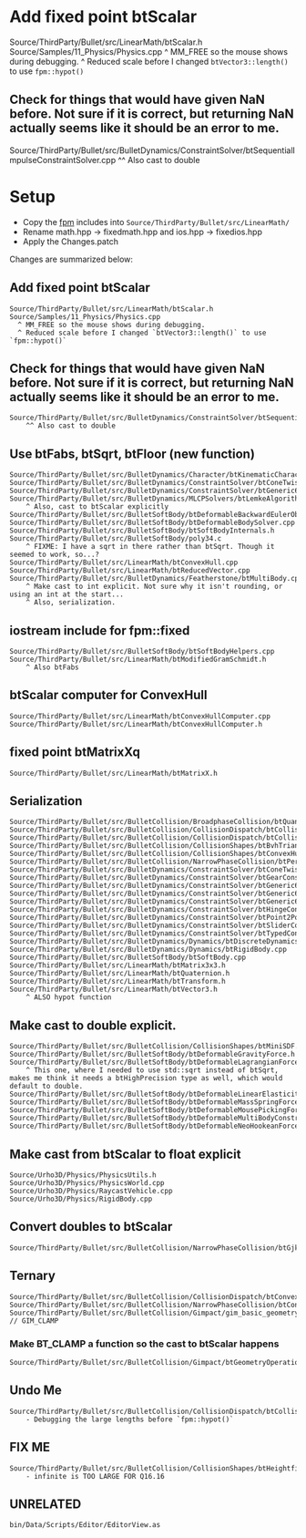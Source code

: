 # Add fixed point btScalar

Source/ThirdParty/Bullet/src/LinearMath/btScalar.h
Source/Samples/11_Physics/Physics.cpp
	^ MM_FREE so the mouse shows during debugging.
	^ Reduced scale before I changed `btVector3::length()` to use `fpm::hypot()`

## Check for things that would have given NaN before. Not sure if it is correct, but returning NaN actually seems like it should be an error to me.
Source/ThirdParty/Bullet/src/BulletDynamics/ConstraintSolver/btSequentialImpulseConstraintSolver.cpp
    ^^ Also cast to double
# Setup

- Copy the [fpm](https://github.com/MikeLankamp/fpm/tree/master/include/fpm) includes into `Source/ThirdParty/Bullet/src/LinearMath/`
- Rename math.hpp -> fixedmath.hpp and ios.hpp -> fixedios.hpp
- Apply the Changes.patch

Changes are summarized below:

## Add fixed point btScalar

    Source/ThirdParty/Bullet/src/LinearMath/btScalar.h
    Source/Samples/11_Physics/Physics.cpp
      ^ MM_FREE so the mouse shows during debugging.
      ^ Reduced scale before I changed `btVector3::length()` to use `fpm::hypot()`

## Check for things that would have given NaN before. Not sure if it is correct, but returning NaN actually seems like it should be an error to me.

    Source/ThirdParty/Bullet/src/BulletDynamics/ConstraintSolver/btSequentialImpulseConstraintSolver.cpp
        ^^ Also cast to double


## Use btFabs, btSqrt, btFloor (new function)

    Source/ThirdParty/Bullet/src/BulletDynamics/Character/btKinematicCharacterController.cpp
    Source/ThirdParty/Bullet/src/BulletDynamics/ConstraintSolver/btConeTwistConstraint.cpp
    Source/ThirdParty/Bullet/src/BulletDynamics/ConstraintSolver/btGeneric6DofSpring2Constraint.cpp
    Source/ThirdParty/Bullet/src/BulletDynamics/MLCPSolvers/btLemkeAlgorithm.cpp
        ^ Also, cast to btScalar explicitly
    Source/ThirdParty/Bullet/src/BulletSoftBody/btDeformableBackwardEulerObjective.cpp
    Source/ThirdParty/Bullet/src/BulletSoftBody/btDeformableBodySolver.cpp
    Source/ThirdParty/Bullet/src/BulletSoftBody/btSoftBodyInternals.h
    Source/ThirdParty/Bullet/src/BulletSoftBody/poly34.c
        ^ FIXME: I have a sqrt in there rather than btSqrt. Though it seemed to work, so...?
    Source/ThirdParty/Bullet/src/LinearMath/btConvexHull.cpp
    Source/ThirdParty/Bullet/src/LinearMath/btReducedVector.cpp
    Source/ThirdParty/Bullet/src/BulletDynamics/Featherstone/btMultiBody.cpp
        ^ Make cast to int explicit. Not sure why it isn't rounding, or using an int at the start...
        ^ Also, serialization.

## iostream include for fpm::fixed

    Source/ThirdParty/Bullet/src/BulletSoftBody/btSoftBodyHelpers.cpp
    Source/ThirdParty/Bullet/src/LinearMath/btModifiedGramSchmidt.h
        ^ Also btFabs

## btScalar computer for ConvexHull

    Source/ThirdParty/Bullet/src/LinearMath/btConvexHullComputer.cpp
    Source/ThirdParty/Bullet/src/LinearMath/btConvexHullComputer.h

## fixed point btMatrixXq

    Source/ThirdParty/Bullet/src/LinearMath/btMatrixX.h

## Serialization

    Source/ThirdParty/Bullet/src/BulletCollision/BroadphaseCollision/btQuantizedBvh.h
    Source/ThirdParty/Bullet/src/BulletCollision/CollisionDispatch/btCollisionObject.h
    Source/ThirdParty/Bullet/src/BulletCollision/CollisionDispatch/btCollisionWorldImporter.cpp
    Source/ThirdParty/Bullet/src/BulletCollision/CollisionShapes/btBvhTriangleMeshShape.cpp
    Source/ThirdParty/Bullet/src/BulletCollision/CollisionShapes/btConvexHullShape.cpp
    Source/ThirdParty/Bullet/src/BulletCollision/NarrowPhaseCollision/btPersistentManifold.cpp
    Source/ThirdParty/Bullet/src/BulletDynamics/ConstraintSolver/btConeTwistConstraint.h
    Source/ThirdParty/Bullet/src/BulletDynamics/ConstraintSolver/btGearConstraint.h
    Source/ThirdParty/Bullet/src/BulletDynamics/ConstraintSolver/btGeneric6DofConstraint.h
    Source/ThirdParty/Bullet/src/BulletDynamics/ConstraintSolver/btGeneric6DofSpring2Constraint.h
    Source/ThirdParty/Bullet/src/BulletDynamics/ConstraintSolver/btGeneric6DofSpringConstraint.h
    Source/ThirdParty/Bullet/src/BulletDynamics/ConstraintSolver/btHingeConstraint.h
    Source/ThirdParty/Bullet/src/BulletDynamics/ConstraintSolver/btPoint2PointConstraint.h
    Source/ThirdParty/Bullet/src/BulletDynamics/ConstraintSolver/btSliderConstraint.h
    Source/ThirdParty/Bullet/src/BulletDynamics/ConstraintSolver/btTypedConstraint.cpp
    Source/ThirdParty/Bullet/src/BulletDynamics/Dynamics/btDiscreteDynamicsWorld.cpp
    Source/ThirdParty/Bullet/src/BulletDynamics/Dynamics/btRigidBody.cpp
    Source/ThirdParty/Bullet/src/BulletSoftBody/btSoftBody.cpp
    Source/ThirdParty/Bullet/src/LinearMath/btMatrix3x3.h
    Source/ThirdParty/Bullet/src/LinearMath/btQuaternion.h
    Source/ThirdParty/Bullet/src/LinearMath/btTransform.h
    Source/ThirdParty/Bullet/src/LinearMath/btVector3.h
        ^ ALSO hypot function

## Make cast to double explicit.

    Source/ThirdParty/Bullet/src/BulletCollision/CollisionShapes/btMiniSDF.cpp
    Source/ThirdParty/Bullet/src/BulletSoftBody/btDeformableGravityForce.h
    Source/ThirdParty/Bullet/src/BulletSoftBody/btDeformableLagrangianForce.h
        ^ This one, where I needed to use std::sqrt instead of btSqrt, makes me think it needs a btHighPrecision type as well, which would default to double.
    Source/ThirdParty/Bullet/src/BulletSoftBody/btDeformableLinearElasticityForce.h
    Source/ThirdParty/Bullet/src/BulletSoftBody/btDeformableMassSpringForce.h
    Source/ThirdParty/Bullet/src/BulletSoftBody/btDeformableMousePickingForce.h
    Source/ThirdParty/Bullet/src/BulletSoftBody/btDeformableMultiBodyConstraintSolver.cpp
    Source/ThirdParty/Bullet/src/BulletSoftBody/btDeformableNeoHookeanForce.h

## Make cast from btScalar to float explicit

    Source/Urho3D/Physics/PhysicsUtils.h
    Source/Urho3D/Physics/PhysicsWorld.cpp
    Source/Urho3D/Physics/RaycastVehicle.cpp
    Source/Urho3D/Physics/RigidBody.cpp

## Convert doubles to btScalar

    Source/ThirdParty/Bullet/src/BulletCollision/NarrowPhaseCollision/btGjkPairDetector.cpp

## Ternary

    Source/ThirdParty/Bullet/src/BulletCollision/CollisionDispatch/btConvexConvexAlgorithm.cpp
    Source/ThirdParty/Bullet/src/BulletCollision/NarrowPhaseCollision/btContinuousConvexCollision.cpp
    Source/ThirdParty/Bullet/src/BulletCollision/Gimpact/gim_basic_geometry_operations.h // GIM_CLAMP

### Make BT_CLAMP a function so the cast to btScalar happens

    Source/ThirdParty/Bullet/src/BulletCollision/Gimpact/btGeometryOperations.h

## Undo Me

    Source/ThirdParty/Bullet/src/BulletCollision/CollisionDispatch/btCollisionWorld.cpp
        - Debugging the large lengths before `fpm::hypot()`
    
## FIX ME

    Source/ThirdParty/Bullet/src/BulletCollision/CollisionShapes/btHeightfieldTerrainShape.cpp
        - infinite is TOO LARGE FOR Q16.16

    
## UNRELATED

	bin/Data/Scripts/Editor/EditorView.as
